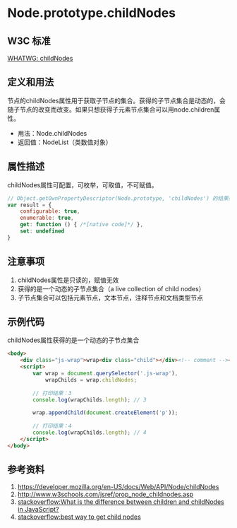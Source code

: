 # Node.prototype.childNodes

## W3C 标准
[WHATWG: childNodes](https://dom.spec.whatwg.org/#dom-node-childnodes)

## 定义和用法
节点的childNodes属性用于获取子节点的集合。获得的子节点集合是动态的，会随子节点的改变而改变。如果只想获得子元素节点集合可以用node.children属性。

- 用法：Node.childNodes
- 返回值：NodeList（类数值对象）

## 属性描述
childNodes属性可配置，可枚举，可取值，不可赋值。
```javascript
// Object.getOwnPropertyDescriptor(Node.prototype, 'childNodes') 的结果如下：
var result = {
    configurable: true,
    enumerable: true,
    get: function () { /*[native code]*/ },
    set: undefined
}
```

## 注意事项
1. childNodes属性是只读的，赋值无效
2. 获得的是一个动态的子节点集合（a live collection of child nodes）
3. 子节点集合可以包括元素节点，文本节点，注释节点和文档类型节点

## 示例代码
childNodes属性获得的是一个动态的子节点集合
```html
<body>
    <div class="js-wrap">wrap<div class="child"></div><!-- comment --></div>
    <script>
        var wrap = document.querySelector('.js-wrap'),
            wrapChilds = wrap.childNodes;
            
        // 打印结果：3
        console.log(wrapChilds.length); // 3
    
        wrap.appendChild(document.createElement('p'));
    
        // 打印结果：4
        console.log(wrapChilds.length); // 4
    </script>
</body>
```

## 参考资料
1. https://developer.mozilla.org/en-US/docs/Web/API/Node/childNodes
2. http://www.w3schools.com/jsref/prop_node_childnodes.asp
3. [stackoverflow:What is the difference between children and childNodes in JavaScript?](http://stackoverflow.com/questions/7935689/what-is-the-difference-between-children-and-childnodes-in-javascript)
4. [stackoverflow:best way to get child nodes](http://stackoverflow.com/questions/10381296/best-way-to-get-child-nodes)
